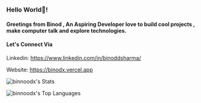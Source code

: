 ### Hello World👋!
#### Greetings from Binod , An Aspiring Developer love to build cool projects , make computer talk and explore technologies.

#### Let's Connect Via

Linkedin: https://www.linkedin.com/in/binoddsharma/

Website: https://binodx.vercel.app

![binnoodx's Stats](https://github-readme-stats.vercel.app/api?username=binnoodx&theme=vue-dark&show_icons=true&hide_border=true&count_private=true)

![binnoodx's Top Languages](https://github-readme-stats.vercel.app/api/top-langs/?username=binnoodx&theme=vue-dark&show_icons=true&hide_border=true&layout=compact)
